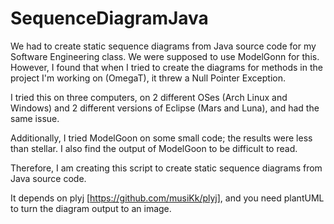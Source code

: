 # SequenceDiagramJava
We had to create static sequence diagrams from Java source code for my Software Engineering class. We were supposed to use ModelGonn for this. However, I found that when I tried to create the diagrams for methods in the project I'm working on (OmegaT), it threw a Null Pointer Exception.

I tried this on three computers, on 2 different OSes (Arch Linux and Windows) and 2 different versions of Eclipse (Mars and Luna), and had the same issue. 

Additionally, I tried ModelGoon on some small code; the results were less than stellar. I also find the output of ModelGoon to be difficult to read.

Therefore, I am creating this script to create static sequence diagrams from Java source code.

It depends on plyj [https://github.com/musiKk/plyj], and you need plantUML to turn the diagram output to an image.

